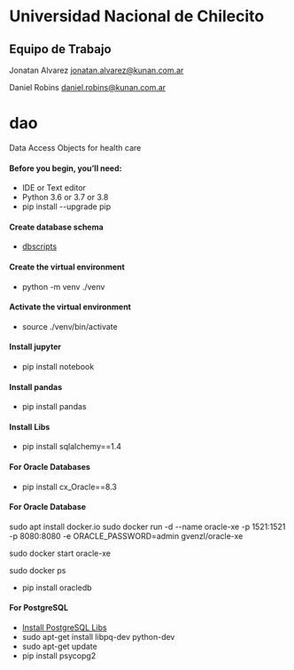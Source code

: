 # Universidad Nacional de Chilecito

## Equipo de Trabajo
Jonatan Alvarez jonatan.alvarez@kunan.com.ar

Daniel Robins daniel.robins@kunan.com.ar

# dao
Data Access Objects for health care

#### Before you begin, you’ll need:
* IDE or Text editor 
* Python 3.6 or 3.7 or 3.8
* pip install --upgrade pip

#### Create database schema
* [dbscripts](dbscripts.sql)

#### Create the virtual environment
* python -m venv ./venv

#### Activate the virtual environment
* source ./venv/bin/activate

#### Install jupyter
* pip install notebook 

#### Install pandas
* pip install pandas

#### Install Libs
* pip install sqlalchemy==1.4

#### For Oracle Databases
* pip install cx_Oracle==8.3

#### For Oracle Database
sudo apt install docker.io
sudo docker run -d --name oracle-xe -p 1521:1521 -p 8080:8080 -e ORACLE_PASSWORD=admin gvenzl/oracle-xe

sudo docker start oracle-xe

sudo docker ps

* pip install oracledb

#### For PostgreSQL
* [Install PostgreSQL Libs](https://springmerchant.com/bigcommerce/psycopg2-virtualenv-install-pg_config-executable-not-found/)
* sudo apt-get install libpq-dev python-dev
* sudo apt-get update
* pip install psycopg2
